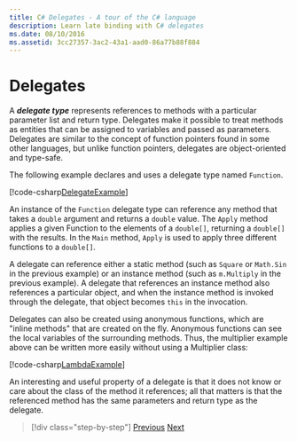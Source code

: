 ```yaml
---
title: C# Delegates - A tour of the C# language
description: Learn late binding with C# delegates
ms.date: 08/10/2016
ms.assetid: 3cc27357-3ac2-43a1-aad0-86a77b88f884
---
```


# Delegates

A ***delegate type*** represents references to methods with a particular parameter list and return type. Delegates make it possible to treat methods as entities that can be assigned to variables and passed as parameters. Delegates are similar to the concept of function pointers found in some other languages, but unlike function pointers, delegates are object-oriented and type-safe.

The following example declares and uses a delegate type named `Function`.

[!code-csharp[DelegateExample](../../../samples/snippets/csharp/tour/delegates/Program.cs#L3-L37)]

An instance of the `Function` delegate type can reference any method that takes a `double` argument and returns a `double` value. The `Apply` method applies a given Function to the elements of a `double[]`, returning a `double[]` with the results. In the `Main` method, `Apply` is used to apply three different functions to a `double[]`.

A delegate can reference either a static method (such as `Square` or `Math.Sin` in the previous example) or an instance method (such as `m.Multiply` in the previous example). A delegate that references an instance method also references a particular object, and when the instance method is invoked through the delegate, that object becomes `this` in the invocation.

Delegates can also be created using anonymous functions, which are "inline methods" that are created on the fly. Anonymous functions can see the local variables of the surrounding methods. Thus, the multiplier example above can be written more easily without using a Multiplier class:

[!code-csharp[LambdaExample](../../../samples/snippets/csharp/tour/delegates/Program.cs#L44-L44)]

An interesting and useful property of a delegate is that it does not know or care about the class of the method it references; all that matters is that the referenced method has the same parameters and return type as the delegate.

>[!div class="step-by-step"]
>[Previous](enums.md)
>[Next](attributes.md)
